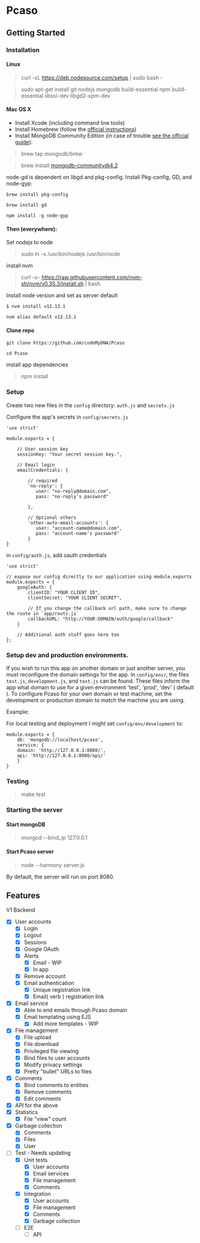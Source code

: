 # Pcaso


## Getting Started 

### Installation

#### Linux

> curl -sL https://deb.nodesource.com/setup | sudo bash -

> sudo apt-get install git nodejs mongodb build-essential npm build-essential libssl-dev libgd2-xpm-dev

#### Mac OS X

- Install Xcode (including command line tools)
- Install Homebrew (follow the [official instructions](https://brew.sh/#install))
- Install MongoDB Community Edition (in case of trouble [see the official guide](https://docs.mongodb.com/manual/tutorial/install-mongodb-on-os-x/)):
> brew tap mongodb/brew

> brew install mongodb-community@4.2

node-gd is dependent on libgd and pkg-config. Install Pkg-config, GD, and node-gyp:

`brew install pkg-config`

`brew install gd`

`npm install -g node-gyp`


#### Then (everywhere):


Set nodejs to node
> sudo ln -s /usr/bin/nodejs /usr/bin/node

install nvm

> curl -o- https://raw.githubusercontent.com/nvm-sh/nvm/v0.35.3/install.sh | bash


Install node version and set as server default

`$ nvm install v12.13.1`

`nvm alias default v12.13.1`


#### Clone repo

`git clone https://github.com/codeMyDNA/Pcaso`

`cd Pcaso`

install app dependencies 
> npm install


### Setup 
Create two new files in the `config` directory: `auth.js` and `secrets.js`

Configure the app's secrets in `config/secrets.js`

```
'use strict'

module.exports = {
	
	// User session key
	sessionKey: "Your secret session key.",

	// Email login
	emailCredentials: {

	    // required
	    'no-reply': {
	       user: "no-reply@domain.com",
	       pass: "no-reply's password"

	    },

	    // Optional others
	    'other-auto-email-accounts': {
	       user: "account-name@domain.com",
	       pass: "account-name's password"
	    }
}
```

in `config/auth.js`, add oauth credentials
```
'use strict'                                                                                                                            

// expose our config directly to our application using module.exports                                                                                                                                      
module.exports = {
    googleAuth: {
        clientID: "YOUR CLIENT ID",
        clientSecret: "YOUR CLIENT SECRET",

        // If you change the callback url path, make sure to change the route in `app/routs.js`
        callbackURL: "http://YOUR-DOMAIN/auth/google/callback"
    }
    
    // Additional auth stuff goes here too
};

```

### Setup dev and production environments. 

If you wish to run this app on another domain or just another server, you must reconfigure the domain settings for the app. 
In  `config/env/`, the files `test.js`, `development.js`, and `test.js` can be found. These files inform the app what domain to use for a given environment 'test', 'prod', 'dev' ( default ). To configure Pcaso for your own domain or test machine, set the development or production domain to match the machine you are using.

Example: 

For local testing and deployment I might set `config/env/development` to:
```
module.exports = {
    db: 'mongodb://localhost/pcaso', 
    service: {
	domain: 'http://127.0.0.1:8080/',
	api: 'http://127.0.0.1:8080/api/'
    }
}
```



### Testing

> make test

### Starting the server

#### Start mongoDB

> mongod --bind_ip 127.0.0.1 

#### Start Pcaso server

> node --harmony server.js

By default, the server will run on port 8080. 





## Features

V1 Backend 

- [X] User accounts 
  - [X] Login 
  - [X] Logout
  - [X] Sessions 
  - [X] Google OAuth
  - [X] Alerts 
    - [X] Email - WIP
    - [X] In app
  - [X] Remove account
  - [X] Email authentication
    - [X] Unique registration link
    - [X] Email( verb ) registration link
- [X] Email service
  - [X] Able to end emails through Pcaso domain
  - [X] Email templating using EJS
    - [X] Add more templates - WIP
- [X] File management
  - [X] File upload
  - [X] File download
  - [X] Privileged file viewing
  - [X] Bind files to user accounts 
  - [X] Modify privacy settings
  - [X] Pretty "bullet" URLs to files 
- [X] Comments
  - [X] Bind comments to entities 
  - [X] Remove comments
  - [X] Edit comments
- [X] API for the above 
- [X] Statistics
  - [X] File "view" count
- [X] Garbage collection
  - [X] Comments 
  - [x] Files
  - [X] User
- [ ] Test - Needs updating
  - [X] Unit tests 
    - [X] User accounts
    - [X] Email services
    - [X] File management	
    - [X] Comments
  - [X] Integration 
    - [X] User accounts
    - [X] File management	
    - [X] Comments
    - [X] Garbage collection
  - [ ] E2E
    - [ ] API
